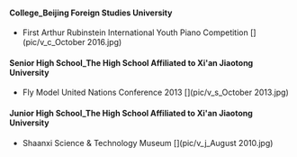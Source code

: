#### College_Beijing Foreign Studies University

- First Arthur Rubinstein International Youth Piano Competition
[](pic/v_c_October 2016.jpg)


#### Senior High School_The High School Affiliated to Xi'an Jiaotong University

- Fly Model United Nations Conference 2013
[](pic/v_s_October 2013.jpg)


#### Junior High School_The High School Affiliated to Xi'an Jiaotong University

- Shaanxi Science & Technology Museum
[](pic/v_j_August 2010.jpg)
